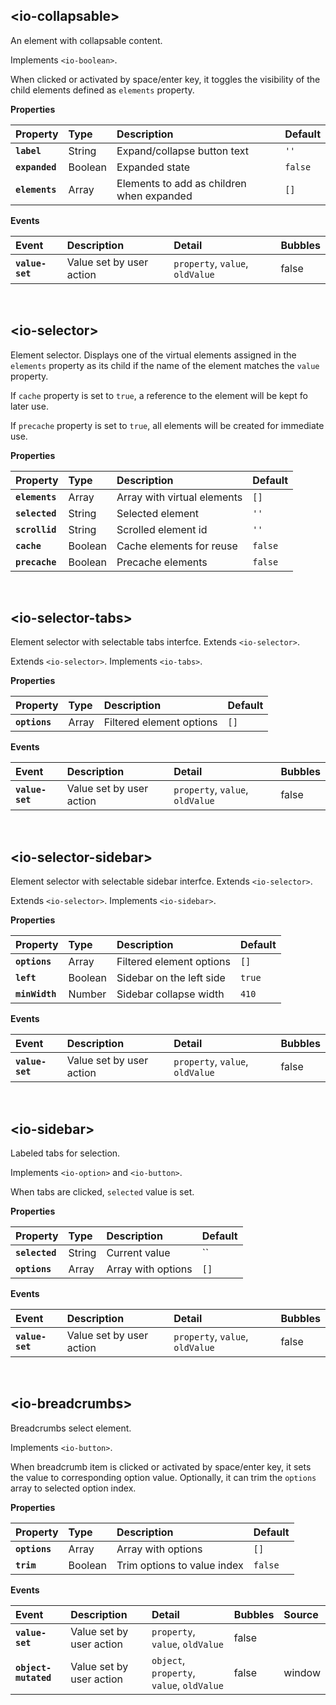 ## &lt;io-collapsable&gt; ##

An element with collapsable content.

Implements `<io-boolean>`.

<io-element-demo element="io-collapsable" properties='{"label": "Collapsable", "expanded": true, "elements": [["div", "Content"]]}'></io-element-demo>

When clicked or activated by space/enter key, it toggles the visibility of the child elements defined as `elements` property.

**Properties**

| Property | Type | Description | Default |
|:---------|:-----|:------------|:--------|
| **`label`**    | String  | Expand/collapse button text                | `''`  |
| **`expanded`** | Boolean | Expanded state                             | `false` |
| **`elements`** | Array   | Elements to add as children when expanded  | `[]` |

**Events**

| Event | Description | Detail | Bubbles |
|:------|:------------|:-------|:--------|
| **`value-set`** | Value set by user action | `property`, `value`, `oldValue` | false |

&nbsp;

## &lt;io-selector&gt; ##

Element selector. Displays one of the virtual elements assigned in the `elements` property as its child if the name of the element matches the `value` property.

<io-element-demo element="io-selector" properties='{"elements": [["div", {"name": "first"}, "First content"], ["div", {"name": "second"}, "Second content"], ["div", {"name": "third"}, "Third content"], ["div", {"name": "fourth"}, "Fourth content"]], "selected": "first", "cache": false, "precache": false}' config='{"selected": ["io-option", {"options": ["first", "second", "third", "fourth"]}]}'></io-element-demo>

If `cache` property is set to `true`, a reference to the element will be kept fo later use.

If `precache` property is set to `true`, all elements will be created for immediate use.

**Properties**

| Property | Type | Description | Default |
|:---------|:-----|:------------|:--------|
| **`elements`** | Array    | Array with virtual elements | `[]`    |
| **`selected`** | String   | Selected element            | `''`    |
| **`scrollid`** | String   | Scrolled element id         | `''`    |
| **`cache`**    | Boolean  | Cache elements for reuse    | `false` |
| **`precache`** | Boolean  | Precache elements           | `false` |

&nbsp;

## &lt;io-selector-tabs&gt; ##

Element selector with selectable tabs interfce. Extends `<io-selector>`.

Extends `<io-selector>`. Implements `<io-tabs>`.

<io-element-demo element="io-selector-tabs" properties='{"elements": [["div", {"name": "first"}, "First content"], ["div", {"name": "second"}, "Second content"], ["div", {"name": "third"}, "Third content"], ["div", {"name": "fourth"}, "Fourth content"], ["div", {"name": "fifth"}, "Fifth content"], ["div", {"name": "sixth"}, "Sixth content"]], "selected": "first", "cache": false, "precache": false, "options": ["first", "second", "third", "fourth", {"label" : "more", "options": ["fifth", "sixth"]}]}' config='{"selected": ["io-option", {"options": ["first", "second", "third", "fourth"]}]}'></io-element-demo>

**Properties**

| Property | Type | Description | Default |
|:---------|:-----|:------------|:--------|
| **`options`** | Array    | Filtered element options    | `[]`    |

**Events**

| Event | Description | Detail | Bubbles |
|:------|:------------|:-------|:--------|
| **`value-set`** | Value set by user action | `property`, `value`, `oldValue` | false |

&nbsp;

## &lt;io-selector-sidebar&gt; ##

Element selector with selectable sidebar interfce. Extends `<io-selector>`.

Extends `<io-selector>`. Implements `<io-sidebar>`.

<io-element-demo element="io-selector-sidebar" properties='{"elements": [["div", {"name": "first"}, "First content"], ["div", {"name": "second"}, "Second content"], ["div", {"name": "third"}, "Third content"], ["div", {"name": "fourth"}, "Fourth content"]], "selected": "first", "cache": false, "precache": false, "options": [{"label": "elements", "options": ["first", "second", "third", "fourth"]}], "left": true, "minWidth": 410}' config='{"selected": ["io-option", {"options": ["first", "second", "third", "fourth"]}]}'></io-element-demo>

**Properties**

| Property | Type | Description | Default |
|:---------|:-----|:------------|:--------|
| **`options`**  | Array    | Filtered element options    | `[]`    |
| **`left`**     | Boolean  | Sidebar on the left side    | `true`  |
| **`minWidth`** | Number   | Sidebar collapse width      | `410`   |

**Events**

| Event | Description | Detail | Bubbles |
|:------|:------------|:-------|:--------|
| **`value-set`** | Value set by user action | `property`, `value`, `oldValue` | false |

&nbsp;

## &lt;io-sidebar&gt; ##

Labeled tabs for selection.

Implements `<io-option>` and `<io-button>`.

<io-element-demo element="io-sidebar" properties='{"selected": 1, "options": [1,2,3], "overflow": false}'></io-element-demo>

<io-element-demo element="io-sidebar" properties='{"selected": 1, "options": [{"label": "Options", "options": [{"value": 1, "label": "one"}, {"value": 2, "label": "two"}, {"value": 3, "label": "three"}]}], "overflow": false}'></io-element-demo>

When tabs are clicked, `selected` value is set.

**Properties**

| Property | Type | Description | Default |
|:---------|:-----|:------------|:--------|
| **`selected`** | String   | Current value      | `` |
| **`options`**  | Array    | Array with options | `[]` |

**Events**

| Event | Description | Detail | Bubbles |
|:------|:------------|:-------|:--------|
| **`value-set`** | Value set by user action | `property`, `value`, `oldValue` | false |

&nbsp;

## &lt;io-breadcrumbs&gt; ##

Breadcrumbs select element.

Implements `<io-button>`.

<io-element-demo element="io-breadcrumbs" properties='{"value": 1, "options": [1,2,3], "trim": false}'></io-element-demo>

<io-element-demo element="io-breadcrumbs" properties='{"value": 1, "options": [{"value": 1, "label": "one"}, {"value": 2, "label": "two"}, {"value": 3, "label": "three"}], "trim": true}'></io-element-demo>

When breadcrumb item is clicked or activated by space/enter key, it sets the value to corresponding option value. Optionally, it can trim the `options` array to selected option index.

**Properties**

| Property | Type | Description | Default |
|:---------|:-----|:------------|:--------|
| **`options`** | Array    | Array with options          | `[]` |
| **`trim`**    | Boolean  | Trim options to value index | `false` |

**Events**

| Event | Description | Detail | Bubbles | Source |
|:------|:------------|:-------|:--------|:-------|
| **`value-set`** | Value set by user action | `property`, `value`, `oldValue` | false ||
| **`object-mutated`** | Value set by user action | `object`, `property`, `value`, `oldValue` | false | window |
